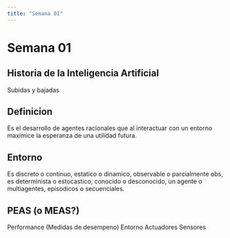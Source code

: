 ```yaml
---
title: "Semana 01"
---
```

# Semana 01

## Historia de la Inteligencia Artificial

Subidas y bajadas

## Definicion

Es el desarrollo de agentes racionales que al interactuar con un entorno maximice la esperanza de una utilidad futura.

## Entorno 

Es discreto o continuo, estatico o dinamico, observable o parcialmente obs, es determinista o estocastico, conocido o desconocido, un agente o multiagentes, episodicos o secuenciales.

## PEAS (o MEAS?)

Performance (Medidas de desempeno) Entorno Actuadores Sensores
